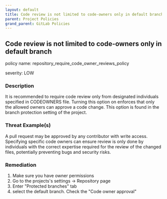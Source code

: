```yaml
---
layout: default
title: Code review is not limited to code-owners only in default branch
parent: Project Policies
grand_parent: GitLab Policies
---
```



## Code review is not limited to code-owners only in default branch
policy name: repository_require_code_owner_reviews_policy

severity: LOW

### Description
It is recommended to require code review only from designated individuals specified in CODEOWNERS file. Turning this option on enforces that only the allowed owners can approve a code change. This option is found in the branch protection setting of the project.

### Threat Example(s)
A pull request may be approved by any contributor with write access. Specifying specific code owners can ensure review is only done by individuals with the correct expertise required for the review of the changed files, potentially preventing bugs and security risks.



### Remediation
1. Make sure you have owner permissions
2. Go to the projects's settings -> Repository page
3. Enter "Protected branches" tab
4. select the default branch. Check the "Code owner approval"



